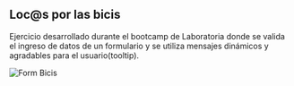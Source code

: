 ## Loc@s por las bicis

Ejercicio desarrollado durante el bootcamp de Laboratoria donde se valida el ingreso de datos de un formulario y se utiliza mensajes dinámicos y agradables para el usuario(tooltip).

![Form Bicis](https://octodex.github.com/images/yaktocat.png)

